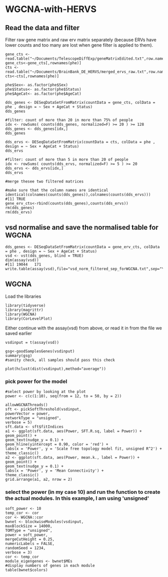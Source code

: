 # WGCNA-with-HERVS

## Read the data and filter
Filter raw gene matrix and raw erv matrix separately (because ERVs have lower counts and too many are lost when gene filter is applied to them).

```
gene_cts <- read.table("~/Documents/TelescopeDiffExp/geneMatrixEdited.txt",row.names=1,header=T,check.names=FALSE)
gene_cts<-gene_cts[,rownames(phe)]
cts <- read.table("~/Documents/BrainBank_DE_HERVS/merged_ervs_raw.txt",row.names=1,header=T,check.names=FALSE)
cts<-cts[,rownames(phe)]

phe$Sex<- as.factor(phe$Sex)
phe$Status<- as.factor(phe$Status)
phe$AgeCat<- as.factor(phe$AgeCat)

dds_genes <- DESeqDataSetFromMatrix(countData = gene_cts, colData = phe , design = ~ Sex + AgeCat + Status)
dds_genes

#filter: count of more than 20 in more than 75% of people
idx <- rowSums( counts(dds_genes, normalized=F) >= 20 ) >= 128
dds_genes <- dds_genes[idx,]
dds_genes

dds_ervs <- DESeqDataSetFromMatrix(countData = cts, colData = phe , design = ~ Sex + AgeCat + Status)
dds_ervs

#filter: count of more than 5 in more than 20 of people
idx <- rowSums( counts(dds_ervs, normalized=F) >= 5 ) >= 20
dds_ervs <- dds_ervs[idx,]
dds_ervs

#merge thesee two filtered matrices

#make sure that the column names are identical
identical(colnames(counts(dds_genes)),colnames(counts(dds_ervs)))
#[1] TRUE
gene_erv_cts<-rbind(counts(dds_genes),counts(dds_ervs))
rm(dds_genes)
rm(dds_ervs)
```

## vsd normalise and save the normalised table for WGCNA
```
dds_genes <- DESeqDataSetFromMatrix(countData = gene_erv_cts, colData = phe , design = ~ Sex + AgeCat + Status)
vsd <- vst(dds_genes, blind = TRUE)
dim(assay(vsd))
#[1] 19044   171
write.table(assay(vsd),file="vsd_norm_filtered_sep_forWGCNA.txt",sep="\t",quote=FALSE)
```

## WGCNA
Load the libraries
```
library(tidyverse)
library(magrittr)
library(WGCNA)
library(CorLevelPlot)
```
Either continue with the assay(vsd) from above, or read it in from the file we saved earlier

```
vsdinput = t(assay(vsd))

gsg<-goodSamplesGenes(vsdinput)
summary(gsg)
#sanity check, all samples should pass this check

plot(hclust(dist(vsdinput),method="average"))
```
### pick power for the model
```
#select power by looking at the plot
power <- c(c(1:10), seq(from = 12, to = 50, by = 2))

allowWGCNAThreads()
sft <- pickSoftThreshold(vsdinput,
powerVector = power,
networkType = "unsigned",
verbose = 5)
sft.data <- sft$fitIndices
a1 <- ggplot(sft.data, aes(Power, SFT.R.sq, label = Power)) +
geom_point() +
geom_text(nudge_y = 0.1) +
geom_hline(yintercept = 0.90, color = 'red') +
labs(x = 'Power', y = 'Scale free topology model fit, unsigned R^2') +
theme_classic()
a2 <- ggplot(sft.data, aes(Power, mean.k., label = Power)) +
geom_point() +
geom_text(nudge_y = 0.1) +
labs(x = 'Power', y = 'Mean Connectivity') +
theme_classic()
grid.arrange(a1, a2, nrow = 2)
```
### select the power (in my case 10) and run the function to create the actual modules.  In this example, I am using 'unsigned'
```
soft_power <- 10
temp_cor <- cor
cor <- WGCNA::cor
bwnet <- blockwiseModules(vsdinput,
maxBlockSize = 14000,
TOMType = "unsigned",
power = soft_power,
mergeCutHeight = 0.25,
numericLabels = FALSE,
randomSeed = 1234,
verbose = 3)
cor <- temp_cor
module_eigengenes <- bwnet$MEs
#display numbers of genes in each module
table(bwnet$colors)
```
